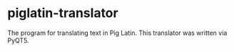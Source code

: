# piglatin-translator
The program for translating text in Pig Latin. This translator was written via PyQT5.
